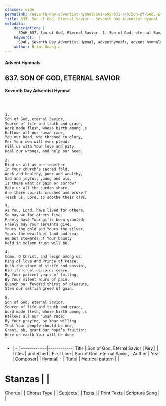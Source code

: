 ```yaml
---
classes: wide
permalink: /seventh-day-adventist-hymnal/601-695/631-640/Son-of-God,-Eternal-Savior/
title: 637. Son of God, Eternal Savior - Seventh Day Adventist Hymnal
metadata:
    description: |
      SDAH 637. Son of God, Eternal Savior. 1. Son of God, eternal Savior, Source of life and truth and grace, Work made flesh, whose birth among us Hallows all our human race, You our head, who throned in glory, For Your own will ever plead: Fill us with Your love and pity, Heal our wrongs, and help our need.
    keywords:  |
      SDAH, Seventh Day Adventist Hymnal, adventhymnals, advent hymnals, Son of God, Eternal Savior, Son of God, eternal Savior, 
    author: Brian Onang'o
---
```


#### Advent Hymnals
## 637. SON OF GOD, ETERNAL SAVIOR
#### Seventh Day Adventist Hymnal

```txt



1.
Son of God, eternal Savior,
Source of life and truth and grace,
Work made flesh, whose birth among us
Hallows all our human race,
You our head, who throned in glory,
For Your own will ever plead:
Fill us with Your love and pity,
Heal our wrongs, and help our need.

2.
Bind us all as one together
In Your church’s sacred fold,
Weak and healthy, poor and wealthy,
Sad and joyful, young and old.
Is there want or pain or sorrow?
Make us all the burden share.
Are there spirits crushed and broken?
Teach us, Lord, to soothe their care.

3.
As You, Lord, have lived for others,
So may we for others live.
Freely have Your gifts been granted;
Freely may Your servants give.
Yours the gold and Yours the silver,
Yours the wealth of land and sea;
We but stewards of Your bounty
Held in solemn trust will be.

4.
Come, O Christ, and reign among us,
King of love and Prince of Peace;
Hush the storm of strife and passion,
Bid its cruel discords cease.
By Your patient years of toiling,
By Your silent hours of pain,
Quench our fevered thirst of pleasure,
Stem our selfish greed of gain.

5.
Son of God, eternal Savior,
Source of life and truth and grace,
Word made flesh, whose birth among us
Hallows all our human race:
By Your praying, by Your willing
That Your people should be one,
Grant, oh, grant our hope’s fruition:
Here on earth Your will be done.



```

- |   -  |
-------------|------------|
Title | Son of God, Eternal Savior |
Key |  |
Titles | undefined |
First Line | Son of God, eternal Savior, |
Author | 
Year | 
Composer|  |
Hymnal|  - |
Tune|  |
Metrical pattern | |
# Stanzas |  |
Chorus |  |
Chorus Type |  |
Subjects |  |
Texts |  |
Print Texts | 
Scripture Song |  |
  
